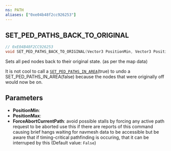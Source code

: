 ```yaml
---
ns: PATH
aliases: ["0xe04b48f2cc926253"]
---
```

## SET_PED_PATHS_BACK_TO_ORIGINAL

```c
// 0xE04B48F2CC926253
void SET_PED_PATHS_BACK_TO_ORIGINAL(Vector3 PositionMin, Vector3 PositionMax, bool ForceAbortCurrentPath);
```

Sets all ped nodes back to their original state. (as per the map data)

It is not cool to call a [`SET_PED_PATHS_IN_AREA`](#_0x34F060F4BF92E018)(true) to undo a SET_PED_PATHS_IN_AREA(false) because the nodes that were originally off would now be on.


## Parameters
* **PositionMin**: 
* **PositionMax**: 
* **ForceAbortCurrentPath**: avoid possible stalls by forcing any active path request to be aborted use this if there are reports of this command causing brief hangs waiting for navmesh data to be accessible but be aware that if timing-critical pathfinding is occuring, that it can be interruped by this (Default value: `False`)
